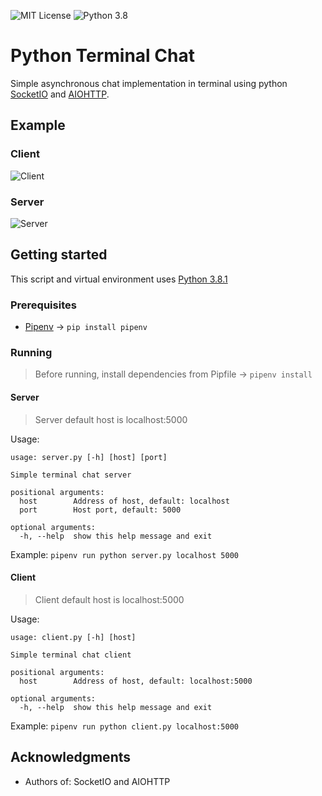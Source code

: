 ![MIT License](https://img.shields.io/badge/License-MIT-brightgreen.svg) ![Python 3.8](https://upload.wikimedia.org/wikipedia/commons/a/a5/Blue_Python_3.8_Shield_Badge.svg)
# Python Terminal Chat
Simple asynchronous chat implementation in terminal using python [SocketIO](https://python-socketio.readthedocs.io/en/latest/) and [AIOHTTP](https://docs.aiohttp.org/en/stable/).
## Example
### Client
![Client](https://media.giphy.com/media/SSFA4b83HAAVVWgnnB/giphy.gif)
### Server
![Server](https://media.giphy.com/media/jUbNWjGW6EtsPGxa4b/giphy.gif)
## Getting started
This script and virtual environment uses [Python 3.8.1](https://www.python.org/downloads/release/python-381/)
### Prerequisites
- [Pipenv](https://pipenv-fork.readthedocs.io/en/latest/) -> `pip install pipenv`
### Running
> Before running, install dependencies from Pipfile -> `pipenv install`
#### Server
> Server default host is localhost:5000

Usage:
```
usage: server.py [-h] [host] [port]

Simple terminal chat server

positional arguments:
  host        Address of host, default: localhost
  port        Host port, default: 5000

optional arguments:
  -h, --help  show this help message and exit
```
Example: `pipenv run python server.py localhost 5000`

#### Client
> Client default host is localhost:5000

Usage:
```
usage: client.py [-h] [host]

Simple terminal chat client

positional arguments:
  host        Address of host, default: localhost:5000

optional arguments:
  -h, --help  show this help message and exit
```
Example: `pipenv run python client.py localhost:5000`

## Acknowledgments

* Authors of: SocketIO and AIOHTTP

